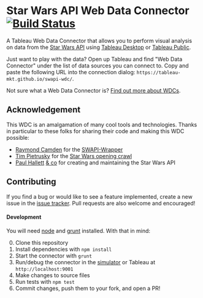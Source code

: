Star Wars API Web Data Connector [![Build Status](https://travis-ci.org/tableau-mkt/swapi-wdc.svg?branch=master)](https://travis-ci.org/tableau-mkt/swapi-wdc)
================================

A Tableau Web Data Connector that allows you to perform visual analysis on data
from the [Star Wars API][1] using [Tableau Desktop][2] or [Tableau Public][3].

Just want to play with the data? Open up Tableau and find "Web Data Connector"
under the list of data sources you can connect to. Copy and paste the following
URL into the connection dialog: `https://tableau-mkt.github.io/swapi-wdc/`.

Not sure what a Web Data Connector is? [Find out more about WDCs][4].


## Acknowledgement

This WDC is an amalgamation of many cool tools and technologies. Thanks in
particular to these folks for sharing their code and making this WDC possible:

- [Raymond Camden][5] for the [SWAPI-Wrapper][6]
- [Tim Pietrusky][7] for the [Star Wars opening crawl][8]
- [Paul Hallett][9] [& co][10] for creating and maintaining the Star Wars API


## Contributing

If you find a bug or would like to see a feature implemented, create a new issue
in the [issue tracker][11]. Pull requests are also welcome and encouraged!

#### Development

You will need [node][12] and [grunt][13] installed. With that in mind:

0. Clone this repository
0. Install dependencies with `npm install`
0. Start the connector with `grunt`
0. Run/debug the connector in the [simulator][14] or Tableau at `http://localhost:9001`
0. Make changes to source files
0. Run tests with `npm test`
0. Commit changes, push them to your fork, and open a PR!


[1]: http://swapi.co
[2]: https://www.tableau.com/products/desktop
[3]: https://public.tableau.com
[4]: http://onlinehelp.tableau.com/current/api/wdc/en-us/help.htm
[5]: http://www.raymondcamden.com/
[6]: https://github.com/cfjedimaster/SWAPI-Wrapper
[7]: http://timpietrusky.com/
[8]: http://codepen.io/TimPietrusky/pen/eHGfj
[9]: http://phalt.co/?ref=swapi
[10]: http://swapi.co/about
[11]: https://github.com/tableau-mkt/swapi-wdc/issues
[12]: https://nodejs.org/en/
[13]: http://gruntjs.com/getting-started#installing-the-cli
[14]: http://tableau.github.io/webdataconnector/Simulator.html?src=http://tableau-mkt.github.io/swapi-wdc/
